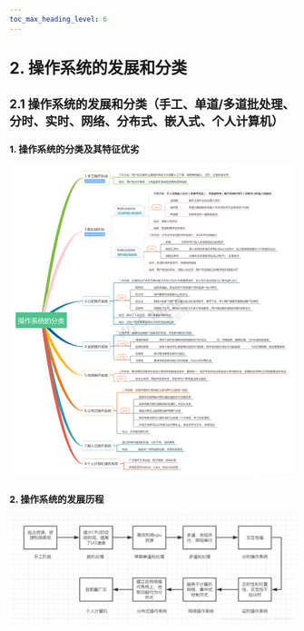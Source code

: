 ```yaml
---
toc_max_heading_level: 6
---
```


# 2. 操作系统的发展和分类

## 2.1 操作系统的发展和分类（手工、单道/多道批处理、分时、实时、网络、分布式、嵌入式、个人计算机）

### 1. 操作系统的分类及其特征优劣

![操作系统的分类及其特征优劣](概述/操作系统的分类及其特征优劣.png)

### 2. 操作系统的发展历程

![操作系统的发展历程](概述/操作系统的发展历程.png)

